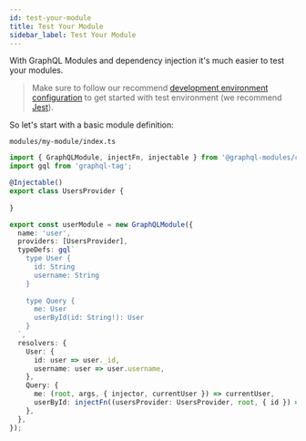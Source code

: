 ```yaml
---
id: test-your-module
title: Test Your Module
sidebar_label: Test Your Module
---
```


With GraphQL Modules and dependency injection it's much easier to test your modules.

> Make sure to follow our recommend [development environment configuration](/TODO) to get started with test environment (we recommend [Jest](https://jestjs.io/)).

So let's start with a basic module definition:

`modules/my-module/index.ts`
```typescript
import { GraphQLModule, injectFn, injectable } from '@graphql-modules/core';
import gql from 'graphql-tag';

@Injectable()
export class UsersProvider {
  
}

export const userModule = new GraphQLModule({
  name: 'user',
  providers: [UsersProvider],
  typeDefs: gql`
    type User {
      id: String
      username: String
    }
    
    type Query {
      me: User
      userById(id: String!): User
    }
  `,
  resolvers: {
    User: {
      id: user => user._id,
      username: user => user.username,
    },
    Query: {
      me: (root, args, { injector, currentUser }) => currentUser,
      userById: injectFn((usersProvider: UsersProvider, root, { id }) => usersProvider.getUserById(id), UsersProvider),
    },
  },
});
```
